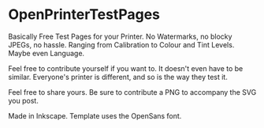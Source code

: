 # OpenPrinterTestPages
Basically Free Test Pages for your Printer.
No Watermarks, no blocky JPEGs, no hassle. Ranging from Calibration to Colour and Tint Levels.
Maybe even Language.

Feel free to contribute yourself if you want to. It doesn't even have to be similar.
Everyone's printer is different, and so is the way they test it.

Feel free to share yours. Be sure to contribute a PNG to accompany the SVG you post.

Made in Inkscape. Template uses the OpenSans font.
